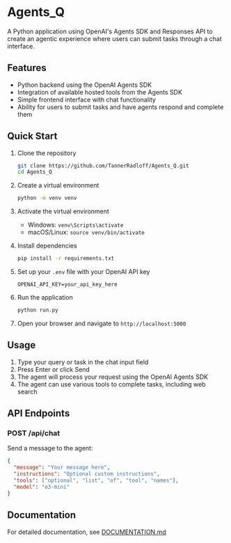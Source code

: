 # Agents_Q

A Python application using OpenAI's Agents SDK and Responses API to create an agentic experience where users can submit tasks through a chat interface.

## Features

- Python backend using the OpenAI Agents SDK
- Integration of available hosted tools from the Agents SDK
- Simple frontend interface with chat functionality
- Ability for users to submit tasks and have agents respond and complete them

## Quick Start

1. Clone the repository
   ```bash
   git clone https://github.com/TannerRadloff/Agents_Q.git
   cd Agents_Q
   ```

2. Create a virtual environment
   ```bash
   python -m venv venv
   ```

3. Activate the virtual environment
   - Windows: `venv\Scripts\activate`
   - macOS/Linux: `source venv/bin/activate`

4. Install dependencies
   ```bash
   pip install -r requirements.txt
   ```

5. Set up your `.env` file with your OpenAI API key
   ```
   OPENAI_API_KEY=your_api_key_here
   ```

6. Run the application
   ```bash
   python run.py
   ```

7. Open your browser and navigate to `http://localhost:5000`

## Usage

1. Type your query or task in the chat input field
2. Press Enter or click Send
3. The agent will process your request using the OpenAI Agents SDK
4. The agent can use various tools to complete tasks, including web search

## API Endpoints

### POST /api/chat

Send a message to the agent:

```json
{
  "message": "Your message here",
  "instructions": "Optional custom instructions",
  "tools": ["optional", "list", "of", "tool", "names"],
  "model": "o3-mini"
}
```

## Documentation

For detailed documentation, see [DOCUMENTATION.md](DOCUMENTATION.md)

